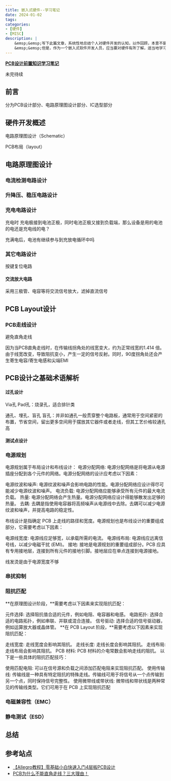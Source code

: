 ```yaml
---
title: 嵌入式硬件--学习笔记
date: 2024-01-02
tags:
categories:
- [硬件]
- [MISC]
description: |
    &emsp;&emsp;写下此篇文章，系统性地总结个人对硬件开发的认知，以作回顾，本意不是为了深入硬件开发，因为每个细分领域的差异都是巨大的，而人的精力是有限的。<br>
    &emsp;&emsp;但是，作为一个嵌入式软件开发人员，应当要对硬件有所了解，适当地学习认识硬件，相信对嵌入式开发本业也能起到一定的反哺作用。
---
```



[**PCB设计前置知识学习笔记**](/2024/01/01/PCB设计前置知识笔记)


未完待续

## 前言

分为PCB设计部分、电路原理图设计部分、IC选型部分

## 硬件开发概述

电路原理图设计（Schematic）

PCB布局（layout）

## 电路原理图设计

### 电流检测电路设计


### 升降压、稳压电路设计

### 充电电路设计

充电时 充电极接到电池正极，同时电池正极又接到负载端，那么设备是用的电池的电还是充电线的电？


充满电后，电池有继续参与到充放电循环中吗


### 其它电路设计

按键复位电路

#### 交流放大电路

采用三极管、电容等将交流信号放大，滤掉直流信号

## PCB Layout设计

### PCB走线设计

避免直角走线

因为当PCB直角走线时，在传输线拐角处的线宽变大，约为正常线宽的1.414 倍。由于线宽改变，导致阻抗变小，产生一定的信号反射。同时，90度拐角处还会产生寄生电容/寄生电感和尖端EMI

## PCB设计之基础术语解析

#### 过孔设计

Via孔
Pad孔：烧录孔，适合排针类

通孔、埋孔、盲孔
盲孔：并非如通孔一般贯穿整个电路板，通常用于空间紧密的布置，节省空间，留出更多空间用于摆放其它器件或者走线，但其工艺价格较通孔高


#### 测试点设计


### 电源规划

电源规划属于布局设计和布线设计：
电源分配网络: 电源分配网络是将电源从电源插座分配到各个元件的网络。电源分配网络的设计应考虑以下因素：

电源纹波和噪声: 电源纹波和噪声会影响电路的性能。电源分配网络应设计得尽可能减少电源纹波和噪声。
电流负载: 电源分配网络应能够承受所有元件的最大电流负载。
热量: 电源分配网络会产生热量。电源分配网络应设计得能够散发出足够的热量。
去耦: 去耦是指使用电容器将高频噪声从电源线中去除。去耦可以减少电源纹波和噪声，并提高电路的稳定性。

布线设计是指确定 PCB 上走线的路径和宽度。电源规划也是布线设计的重要组成部分，它需要考虑以下因素：

电源线宽度: 电源线应足够宽，以承载所需的电流。
电源线布局: 电源线应远离信号线，以减少电磁干扰 (EMI)。
接地: 接地是电源规划的重要组成部分。PCB 应具有专用接地层，连接到所有元件的接地引脚。接地层应在单点连接到电源接地。

线发烫是由于电源宽度不够

### 串扰抑制

### 阻抗匹配

**在原理图设计阶段，**需要考虑以下因素来实现阻抗匹配：

元件选择: 选择阻抗值合适的元件，例如电阻、电容器和电感。
电路拓扑: 选择合适的电路拓扑，例如串联、并联或混合连接。
信号驱动: 选择合适的信号驱动器，例如运算放大器或晶体管。
**在 PCB Layout 阶段，**需要考虑以下因素来实现阻抗匹配：

走线宽度: 走线宽度会影响其阻抗。
走线长度: 走线长度会影响其阻抗。
走线布局: 走线布局会影响其阻抗。
PCB 材料: PCB 材料的介电常数会影响走线的阻抗。
以下是一些具体的阻抗匹配技巧：

使用匹配电阻: 可以在信号源和负载之间添加匹配电阻来实现阻抗匹配。
使用传输线: 传输线是一种具有特定阻抗的特殊走线。传输线可用于将信号从一个点传输到另一个点，同时保持信号完整性。
使用微带线或带状线: 微带线和带状线是两种常见的传输线类型。它们可用于在 PCB 上实现阻抗匹配

### 电磁兼容性（EMC）

### 静电测试（ESD）


## 总结


## 参考站点


- [【Allegro教程】零基础小白快速入门4层板PCB设计](https://www.bilibili.com/video/BV1d4411R74r/?spm_id_from=333.337.search-card.all.click&vd_source=82e85569f7427ac31cbd67ec7206aa00)
- [PCB为什么不能直角走线？三大理由！](https://mp.weixin.qq.com/s/YeJILgNylGv386t_LCj2zA)

